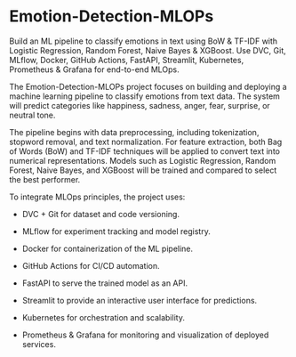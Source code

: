 # Emotion-Detection-MLOPs
Build an ML pipeline to classify emotions in text using BoW &amp; TF-IDF with Logistic Regression, Random Forest, Naive Bayes &amp; XGBoost. Use DVC, Git, MLflow, Docker, GitHub Actions, FastAPI, Streamlit, Kubernetes, Prometheus &amp; Grafana for end-to-end MLOps.


The Emotion-Detection-MLOPs project focuses on building and deploying a machine learning pipeline to classify emotions from text data. The system will predict categories like happiness, sadness, anger, fear, surprise, or neutral tone.

The pipeline begins with data preprocessing, including tokenization, stopword removal, and text normalization. For feature extraction, both Bag of Words (BoW) and TF-IDF techniques will be applied to convert text into numerical representations. Models such as Logistic Regression, Random Forest, Naive Bayes, and XGBoost will be trained and compared to select the best performer.

To integrate MLOps principles, the project uses:

- DVC + Git for dataset and code versioning.

- MLflow for experiment tracking and model registry.

- Docker for containerization of the ML pipeline.

- GitHub Actions for CI/CD automation.

- FastAPI to serve the trained model as an API.

- Streamlit to provide an interactive user interface for predictions.

- Kubernetes for orchestration and scalability.

- Prometheus & Grafana for monitoring and visualization of deployed services.

